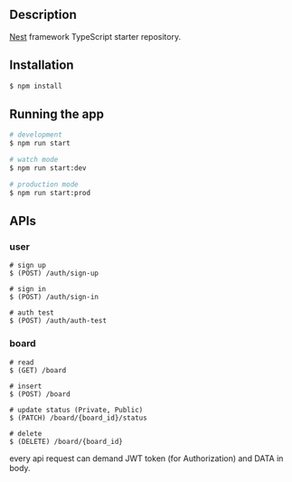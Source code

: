
## Description

[Nest](https://github.com/nestjs/nest) framework TypeScript starter repository.

## Installation

```bash
$ npm install
```

## Running the app

```bash
# development
$ npm run start

# watch mode
$ npm run start:dev

# production mode
$ npm run start:prod
```

## APIs

### user
```
# sign up
$ (POST) /auth/sign-up

# sign in
$ (POST) /auth/sign-in

# auth test
$ (POST) /auth/auth-test

```

### board
```board
# read
$ (GET) /board

# insert
$ (POST) /board

# update status (Private, Public)
$ (PATCH) /board/{board_id}/status

# delete
$ (DELETE) /board/{board_id}
```

every api request can demand JWT token (for Authorization) and DATA in body.

